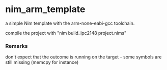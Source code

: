 # nim_arm_template
a simple Nim template with the arm-none-eabi-gcc toolchain.

compile the project with "nim build_lpc2148 project.nims" 

### Remarks
don't expect that the outcome is running on the target - some symbols are still missing (memcpy for instance)